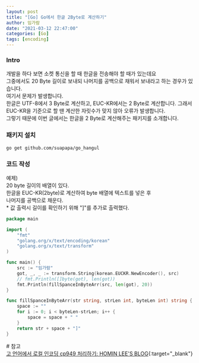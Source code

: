 ```yaml
---
layout: post
title: "[Go] Go에서 한글 2Byte로 계산하기"
author: 임가람
date: "2021-03-12 22:47:00"
categories: [Go]
tags: [encoding]
---
```


### Intro

개발을 하다 보면 소켓 통신을 할 때 한글을 전송해야 할 때가 있는데요<br>
그중에서도 20 Byte 길이로 보내되 나머지를 공백으로 채워서 보내라고 하는 경우가 있습니다.<br>
여기서 문제가 발생합니다.<br>
한글은 UTF-8에서 3 Byte로 계산하고, EUC-KR에서는 2 Byte로 계산합니다. 그래서 EUC-KR을 기준으로 할 땐 계산한 자릿수가 맞지 않아 오류가 발생합니다.<br>
그렇기 때문에 이번 글에서는 한글을 2 Byte로 계산해주는 패키지를 소개합니다.<br>


### 패키지 설치
```console
go get github.com/suapapa/go_hangul
```

### 코드 작성
예제)<br>
20 byte 길이의 배열이 있다.<br>
한글을 EUC-KR(2byte)로 계산하여 byte 배열에 텍스트를 넣은 후<br>
나머지를 공백으로 채운다.<br>
\* 값 출력시 길이를 확인하기 위해 "]"를 추가로 출력했다.
```go
package main

import (
	"fmt"
	"golang.org/x/text/encoding/korean"
	"golang.org/x/text/transform"
)

func main() {
	src := "임가람"
	got, _, _ := transform.String(korean.EUCKR.NewEncoder(), src)
	// fmt.Println([]byte(got), len(got))
	fmt.Println(fillSpanceInByteArr(src, len(got), 20))
}

func fillSpanceInByteArr(str string, strLen int, byteLen int) string {
	space := ""
	for i := 0; i < byteLen-strLen; i++ {
		space = space + " "
    }
	return str + space + "]"
}
```

\# 참고<br>
[고 언어에서 로컬 인코딩 cp949 처리하기: HOMIN LEE'S BLOG](http://suapapa.github.io/blog//post/handling_cp949_in_go/){:target="_blank"}